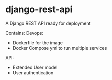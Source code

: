# django-rest-api

A Django REST API ready for deployment

Contains:
Devops:
- Dockerfile for the image
- Docker Compose yml to run multiple services
 
API:
- Extended User model
- User authentication 

